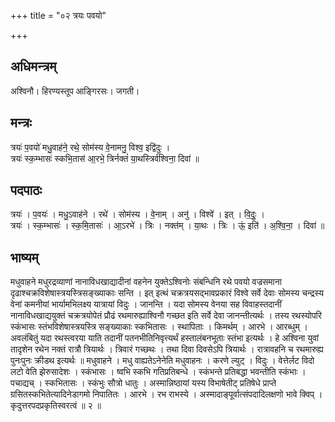 +++
title = "०२ त्रयः पवयो"

+++
## अधिमन्त्रम्
अश्विनौ। हिरण्यस्तूप आङ्गिरसः। जगती।

## मन्त्रः
त्रयः॑ प॒वयो॑ मधु॒वाह॑ने॒ रथे॒ सोम॑स्य वे॒नामनु॒ विश्व॒ इद्वि॑दुः ।  
त्रयः॑ स्क॒म्भासः॑ स्कभि॒तास॑ आ॒रभे॒ त्रिर्नक्तं॑ या॒थस्त्रिर्व॑श्विना॒ दिवा॑ ॥

## पदपाठः
त्रयः॑ । प॒वयः॑ । मधु॒ऽवाह॑ने । रथे॑ । सोम॑स्य । वे॒नाम् । अनु॑ । विश्वे॑ । इत् । वि॒दुः॒ ।  
त्रयः॑ । स्क॒म्भासः॑ । स्क॒मि॒तासः॑ । आ॒ऽरभे॑ । त्रिः । नक्त॑म् । या॒थः । त्रिः । ऊं॒ इति॑ । अ॒श्वि॒ना॒ । दिवा॑ ॥

## भाष्यम्
मधुवाहने मधुरद्रव्याणां नानाविधखाद्यादीनां वहनेन युक्तेऽश्विनोः संबन्धिनि रथे पवयो वज्रसमाना दृढाश्चक्रविशेषास्त्रयस्त्रिसङ्ख्याकाः सन्ति । इत् इत्थं चक्रत्रयसद्भावप्रकारं विश्वे सर्वे देवाः सोमस्य चन्द्रस्य वेनां कमनीयां भार्यामभिलक्ष्य यात्रायां विदुः । जानन्ति । यदा सोमस्य वेनया सह विवाहस्तदानीं नानाविधखाद्ययुक्तं चक्रत्रयोपेतं प्रौढं रथमारुह्याश्विनौ गच्छत इति सर्वे देवा जानन्तीत्यर्थः । तस्य रथस्योपरि स्कंभासः स्तंभविशेषास्त्रयस्त्रि सङ्ख्याकाः स्कभितासः । स्थापिताः । किमर्थम् । आरभे । आरब्धुम् । अवलंबितुं यदा रथस्त्वरया याति तदानीं पतनभीतिनिवृत्त्यर्थं हस्तालंबनभूताः स्तंभा इत्यर्थः । हे अश्विना युवां तादृशेन रथेन नक्तं रात्रौ त्रियार्थः । त्रिवारं गच्छथः । तथा दिवा दिवसेऽपि त्रियार्थः । रात्रावहनि च रथमारुह्य पुनःपुनः क्रीडथ इत्यर्थः ॥ मधुवाहने । मधु वाह्यतेऽनेनेति मधुवाहनः । करणे ल्युट् । विदुः । वेत्तेर्लट विदो लटो वेति झेरुसादेशः । स्कंभासः । ष्वभि स्कभि गतिप्रतिबन्धे । स्कंभन्ते प्रतिबद्धा भवन्तीति स्कंभाः । पचाद्यच् । स्कभितासः । स्कंभुः सौत्रो धातुः । अस्मान्निष्ठायां यस्य विभाषेतीट् प्रतिषेधे प्राप्ते ग्रसितस्कभितेत्यादिनेडागमो निपातितः । आरभे । रभ राभस्ये । अस्मादाङ्पूर्वात्संपदादिलक्षणो भावे क्विप् । कृदुत्तरपदप्रकृतिस्वरत्वं ॥ २ ॥